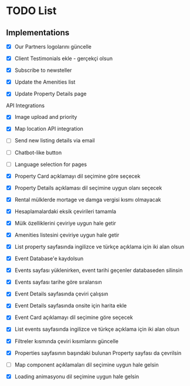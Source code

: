 # TODO List

## Implementations

- [X] Our Partners logolarını güncelle
- [X] Client Testimonials ekle - gerçekçi olsun

- [X] Subscribe to newsteller

- [X] Update the Amenities list
- [X] Update Property Details page

API Integrations
- [X] Image upload and priority
- [X] Map location API integration
- [ ] Send new listing details via email


- [ ] Chatbot-like button

- [ ] Language selection for pages



- [X] Property Card açıklamayı dil seçimine göre seçecek
- [X] Property Details açıklaması dil seçimine uygun olanı seçecek

- [X] Rental mülklerde mortage ve damga vergisi kısmı olmayacak
- [X] Hesaplamalardaki eksik çevirileri tamamla
- [X] Mülk özelliklerini çeviriye uygun hale getir
- [X] Amenities listesini çeviriye uygun hale getir
- [X] List property sayfasında ingilizce ve türkçe açıklama için iki alan olsun


- [X] Event Database'e kaydolsun
- [X] Events sayfası yüklenirken, event tarihi geçenler databaseden silinsin
- [X] Events sayfası tarihe göre sıralansın

- [X] Event Details sayfasında çeviri çalışsın
- [X] Event Details sayfasında onsite için harita ekle
- [X] Event Card açıklamayı dil seçimine göre seçecek
- [X] List events sayfasında ingilizce ve türkçe açıklama için iki alan olsun

- [X] Filtreler kısmında çeviri kısımlarını güncelle
- [X] Properties sayfasının başındaki bulunan Property sayfası da çevrilsin


- [ ] Map component açıklamaları dil seçimine uygun hale gelsin
- [X] Loading animasyonu dil seçimine uygun hale gelsin